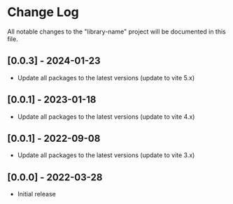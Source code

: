 # Change Log

All notable changes to the "library-name" project will be documented in this file.

## [0.0.3] - 2024-01-23

- Update all packages to the latest versions (update to vite 5.x)

## [0.0.1] - 2023-01-18

- Update all packages to the latest versions (update to vite 4.x)

## [0.0.1] - 2022-09-08

- Update all packages to the latest versions (update to vite 3.x)

## [0.0.0] - 2022-03-28

- Initial release
